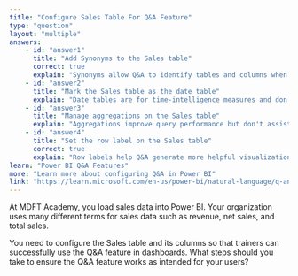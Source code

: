```yaml
---
title: "Configure Sales Table For Q&A Feature"
type: "question"
layout: "multiple"
answers:
    - id: "answer1"
      title: "Add Synonyms to the Sales table"
      correct: true
      explain: "Synonyms allow Q&A to identify tables and columns when users use their own terminology."
    - id: "answer2"
      title: "Mark the Sales table as the date table"
      explain: "Date tables are for time-intelligence measures and don't assist with Q&A terminology."
    - id: "answer3"
      title: "Manage aggregations on the Sales table"
      explain: "Aggregations improve query performance but don't assist with Q&A terminology."
    - id: "answer4"
      title: "Set the row label on the Sales table"
      correct: true
      explain: "Row labels help Q&A generate more helpful visualizations by defining which column best identifies a row."
learn: "Power BI Q&A Features"
more: "Learn more about configuring Q&A in Power BI"
link: "https://learn.microsoft.com/en-us/power-bi/natural-language/q-and-a-tooling-intro"
---
```

At MDFT Academy, you load sales data into Power BI. Your organization uses many different terms for sales data such as revenue, net sales, and total sales.

You need to configure the Sales table and its columns so that trainers can successfully use the Q&A feature in dashboards. What steps should you take to ensure the Q&A feature works as intended for your users?
